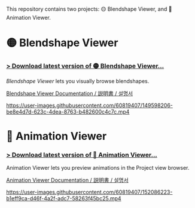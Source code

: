 This repository contains two projects: 🟡 Blendshape Viewer, and 🔵 Animation Viewer.

# 🟡 Blendshape Viewer

### [> Download latest version of 🟡 Blendshape Viewer...](https://github.com/hai-vr/blendshape-viewer/releases?q=BlendshapeViewer)

*Blendshape Viewer* lets you visually browse blendshapes.

[Blendshape Viewer Documentation / 説明書 / 설명서](https://hai-vr.notion.site/Blendshape-Viewer-d9e139664ff74677ad004b6f7cf9b1a7)

https://user-images.githubusercontent.com/60819407/149598206-be8e4d7d-623c-4dea-8763-b482600c4c7c.mp4

# 🔵 Animation Viewer

### [> Download latest version of 🔵 Animation Viewer...](https://github.com/hai-vr/blendshape-viewer/releases?q=AnimationViewer)

Animation Viewer lets you preview animations in the Project view browser.

[Animation Viewer Documentation / 説明書 / 설명서](https://hai-vr.notion.site/Animation-Viewer-2a4bc319631c44d383174bd140722e38)

https://user-images.githubusercontent.com/60819407/152086223-b1eff9ca-d46f-4a2f-adc7-58263f45bc25.mp4
